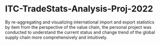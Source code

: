 # ITC-TradeStats-Analysis-Proj-2022
By re-aggregating and visualizing international import and export statistics by item from the perspective of the value chain, the personal project was conducted to understand the current status and change trend of the global supply chain more comprehensively and intuitively.
